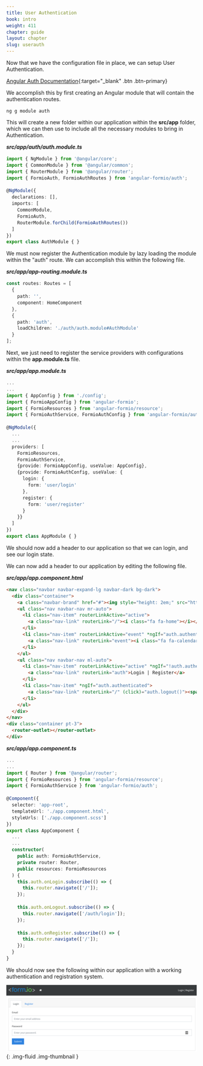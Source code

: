 ```yaml
---
title: User Authentication
book: intro
weight: 411
chapter: guide
layout: chapter
slug: userauth
---
```

Now that we have the configuration file in place, we can setup User Authentication. 

[Angular Auth Documentation](https://github.com/formio/angular-formio/wiki/User-Authentication){:target="_blank" .btn .btn-primary}

We accomplish this by first creating an Angular module that will contain the authentication routes.

```
ng g module auth
```

This will create a new folder within our application within the **src/app** folder, which we can then use to include all the necessary modules to bring in Authentication.

***src/app/auth/auth.module.ts***
```ts
import { NgModule } from '@angular/core';
import { CommonModule } from '@angular/common';
import { RouterModule } from '@angular/router';
import { FormioAuth, FormioAuthRoutes } from 'angular-formio/auth';

@NgModule({
  declarations: [],
  imports: [
    CommonModule,
    FormioAuth,
    RouterModule.forChild(FormioAuthRoutes())
  ]
})
export class AuthModule { }
```

We must now register the Authentication module by lazy loading the module within the "auth" route. We can accomplish this within the following file.

***src/app/app-routing.module.ts***
```ts
const routes: Routes = [
  {
    path: '',
    component: HomeComponent
  },
  {
    path: 'auth',
    loadChildren: './auth/auth.module#AuthModule'
  }
];
```

Next, we just need to register the service providers with configurations within the **app.module.ts** file.

***src/app/app.module.ts***
```ts
...
...
import { AppConfig } from './config';
import { FormioAppConfig } from 'angular-formio';
import { FormioResources } from 'angular-formio/resource';
import { FormioAuthService, FormioAuthConfig } from 'angular-formio/auth';

@NgModule({
  ...
  ...
  providers: [
    FormioResources,
    FormioAuthService,
    {provide: FormioAppConfig, useValue: AppConfig},
    {provide: FormioAuthConfig, useValue: {
      login: {
        form: 'user/login'
      },
      register: {
        form: 'user/register'
      }
    }}
  ]
})
export class AppModule { }
``` 

We should now add a header to our application so that we can login, and see our login state.

We can now add a header to our application by editing the following file.

***src/app/app.component.html***
```html
<nav class="navbar navbar-expand-lg navbar-dark bg-dark">
  <div class="container">
    <a class="navbar-brand" href="#"><img style="height: 2em;" src="https://portal.form.io/images/formio-logo.png" /></a>
    <ul class="nav navbar-nav mr-auto">
      <li class="nav-item" routerLinkActive="active">
        <a class="nav-link" routerLink="/"><i class="fa fa-home"></i></a>
      </li>
      <li class="nav-item" routerLinkActive="event" *ngIf="auth.authenticated">
        <a class="nav-link" routerLink="event"><i class="fa fa-calendar"></i> Events</a>
      </li>
    </ul>
    <ul class="nav navbar-nav ml-auto">
      <li class="nav-item" routerLinkActive="active" *ngIf="!auth.authenticated">
        <a class="nav-link" routerLink="auth">Login | Register</a>
      </li>
      <li class="nav-item" *ngIf="auth.authenticated">
        <a class="nav-link" routerLink="/" (click)="auth.logout()"><span class="glyphicon glyphicon-off"></span> Logout</a>
      </li>
    </ul>
  </div>
</nav>
<div class="container pt-3">
  <router-outlet></router-outlet>
</div>
```

***src/app/app.component.ts***
```ts
...
...
import { Router } from '@angular/router';
import { FormioResources } from 'angular-formio/resource';
import { FormioAuthService } from 'angular-formio/auth';

@Component({
  selector: 'app-root',
  templateUrl: './app.component.html',
  styleUrls: ['./app.component.scss']
})
export class AppComponent {
  ...
  ...
  constructor(
    public auth: FormioAuthService,
    private router: Router,
    public resources: FormioResources
  ) {
    this.auth.onLogin.subscribe(() => {
      this.router.navigate(['/']);
    });

    this.auth.onLogout.subscribe(() => {
      this.router.navigate(['/auth/login']);
    });

    this.auth.onRegister.subscribe(() => {
      this.router.navigate(['/']);
    });
  }
}
```

We should now see the following within our application with a working authentication and registration system.

![](/assets/img/userguide/authapp.png){: .img-fluid .img-thumbnail }
